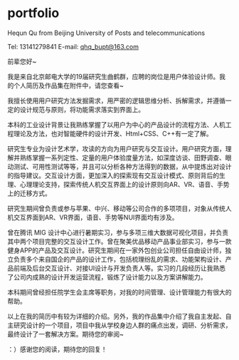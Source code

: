 # portfolio

Hequn Qu from Beijing University of Posts and telecommunications

Tel: 13141279841   E-mail: qhq_bupt@163.com




前辈您好~ 

我是来自北京邮电大学的19届研究生曲鹤群，应聘的岗位是用户体验设计师。我的个人简历及作品集在附件中，请您查看~

我擅长使用用户研究方法发掘需求，用严密的逻辑思维分析、拆解需求，并遵循一定的设计规范与原则，将功能需求落实到界面上。

本科的工业设计背景让我熟练掌握了以用户为中心的产品设计的流程方法、人机工程理论及方法，也对智能硬件的设计开发、Html+CSS、C++有一定了解。

研究生专业为设计艺术学，攻读的方向为用户研究与交互设计。用户研究方面，理解并熟练掌握一系列定性、定量的用户体验度量方法，如深度访谈、田野调查、眼动测试、可用性测试等等，并且可以分析各种方法得到的数据，从中提炼出对设计的指导建议。交互设计方面，更加深入的探索现有交互设计模式、原则背后的生理、心理理论支持，探索传统人机交互界面上的设计原则向AR、VR、语音、手势上的迁移方式。

研究生期间曾负责或参与苹果、中兴、移动等公司合作的多项项目，对象从传统人机交互界面到AR、VR界面，语音、手势等NUI界面均有涉及。

曾在腾讯 MIG 设计中心进行暑期实习，参与多项三维大数据可视化项目，并负责其中两个项目完整的交互设计工作。曾在聚美优品移动产品事业部实习，参与一款健身APP的产品及交互设计。研究生期间在一家外包创业公司担任自由设计师，独立负责多个来自国企的产品的设计工作，包括梳理纷乱的需求、功能架构设计、产品前端及后台交互设计、对接UI设计与开发负责人等。实习的几段经历让我熟悉了公司内成熟的设计开发运营流程，锻炼了设计能力以及方案讲解能力。

本科期间曾经担任院学生会主席等职务，对我的时间管理、设计管理能力有很大的帮助。

以上在我的简历中有较为详细的介绍。另外，我的作品集中介绍了我自主发起、自主研究设计的一个项目，项目中我从学校身边人群的痛点出发，调研、分析需求，最终设计了一套解决方案。期待您的审阅~

：）感谢您的阅读，期待您的回复！
